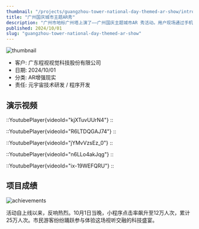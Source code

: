 ```yaml
---
thumbnail: "/projects/guangzhou-tower-national-day-themed-ar-show/intro.jpg"
title: "广州国庆城市主题AR秀"
description: "广州市地标广州塔上演了——广州国庆主题城市AR 秀活动。用户现场通过手机可以看到5个篇章AR秀，并解锁隐藏特效，留下难忘画面。"
published: 2024/10/01
slug: "guangzhou-tower-national-day-themed-ar-show"
---
```


![thumbnail](/projects/guangzhou-tower-national-day-themed-ar-show/intro.jpg "thumbnail")

- 客户: 广东程视视觉科技股份有限公司
- 日期: 2024/10/01
- 分类: AR增强现实
- 责任: 元宇宙技术研发 / 程序开发

## 演示视频
::YoutubePlayer{videoId="kjXTuvUUrN4"}
:: 

::YoutubePlayer{videoId="R6LTDQGAJ74"}
:: 

::YoutubePlayer{videoId="jYMvVzsEz_0"}
:: 

::YoutubePlayer{videoId="n6LLo4akJqg"}
:: 

::YoutubePlayer{videoId="ix-19WEFQRU"}
:: 

## 项目成绩
![achievements](/projects/guangzhou-tower-national-day-themed-ar-show/image1.png "achievements")

活动自上线以来，反响热烈。10月1日当晚，小程序点击率飙升至12万人次，累计25万人次。市民游客纷纷踊跃参与体验这场视听交融的科技盛宴。